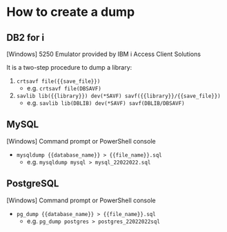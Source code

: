# How to create a dump

## DB2 for i

\[Windows\] 5250 Emulator provided by IBM i Access Client Solutions

It is a two-step procedure to dump a library:
1. `crtsavf file({{save_file}})`
    * e.g. `crtsavf file(DBSAVF)`
2. `savlib lib({{library}}) dev(*SAVF) savf({{library}}/{{save_file}})`
    * e.g. `savlib lib(DBLIB) dev(*SAVF) savf(DBLIB/DBSAVF)`



## MySQL

\[Windows\] Command prompt or PowerShell console

* `mysqldump {{database_name}} > {{file_name}}.sql`
    * e.g. `mysqldump mysql > mysql_22022022.sql`



## PostgreSQL

\[Windows\] Command prompt or PowerShell console

* `pg_dump {{database_name}} > {{file_name}}.sql`
    * e.g. `pg_dump postgres > postgres_22022022sql`